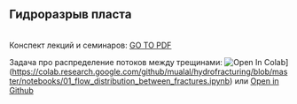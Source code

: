 ## Гидроразрыв пласта

 \
Конспект лекций и семинаров: [GO TO PDF](https://mualal.github.io/hydrofracturing/lectures-notes/main.pdf)

Задача про распределение потоков между трещинами: ![Open In Colab](https://colab.research.google.com/assets/colab-badge.svg)](https://colab.research.google.com/github/mualal/hydrofracturing/blob/master/notebooks/01_flow_distribution_between_fractures.ipynb) или [Open in Github](https://github.com/mualal/hydrofracturing/blob/master/notebooks/01_flow_distribution_between_fractures.ipynb)
